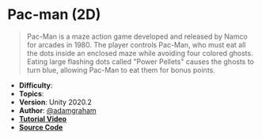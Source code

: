 # Pac-man (2D)

> Pac-Man is a maze action game developed and released by Namco for arcades in 1980. The player controls Pac-Man, who must eat all the dots inside an enclosed maze while avoiding four colored ghosts. Eating large flashing dots called "Power Pellets" causes the ghosts to turn blue, allowing Pac-Man to eat them for bonus points.

- **Difficulty**:
- **Topics**:
- **Version**: Unity 2020.2
- **Author**: [@adamgraham](https://github.com/adamgraham)
- [**Tutorial Video**](https://www.youtube.com/c/zigurous)
- [**Source Code**](https://github.com/zigurous/unity-pacman-tutorial)
